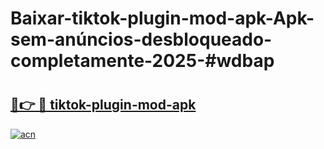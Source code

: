 # Baixar-tiktok-plugin-mod-apk-Apk-sem-anúncios-desbloqueado-completamente-2025-#wdbap

# <h2><a href="https://ainizakaria.my?title=tiktok-plugin-mod-apk&ref=24M">🔗👉 🔴 tiktok-plugin-mod-apk</a></h2>

[![acn](https://github.com/user-attachments/assets/0f9c940e-d8b0-45ae-aac7-cd30a18b3e1c)](https://ainizakaria.my?title=tiktok-plugin-mod-apk&ref=24M)

